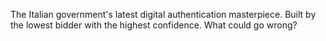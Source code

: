 The Italian government's latest digital authentication masterpiece. Built by the lowest bidder with the highest confidence. What could go wrong?
